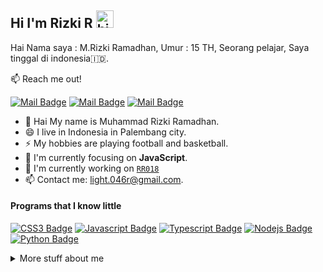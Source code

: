 ## Hi I'm Rizki R <img src="https://user-images.githubusercontent.com/1303154/88677602-1635ba80-d120-11ea-84d8-d263ba5fc3c0.gif" width="28px" alt="hi">

Hai Nama saya : M.Rizki Ramadhan, Umur : 15 TH, Seorang pelajar, Saya tinggal di indonesia🇮🇩.

:mailbox: Reach me out!

[![Mail Badge](https://img.shields.io/badge/-RR018-e74c3c?style=flat&labelColor=e74c3c&logo=youtube&logoColor=white)](https://youtube.com/channel/UCxV6HGfaKAojH029ZcD_WJg)  [![Mail Badge](https://img.shields.io/badge/-@s4mpah.story-e84393?style=flat&labelColor=e84393&logo=instagram&logoColor=white)](https://instagram.com/s4mpah.story) [![Mail Badge](https://img.shields.io/badge/-light.046r-c0392b?style=flat&labelColor=c0392b&logo=gmail&logoColor=white)](mailto:light.046r@gmail.com)

<!-- TODO: Add last video link -->


- 🤔 Hai My name is Muhammad Rizki Ramadhan.
- 😄 I live in Indonesia in Palembang city.
- ⚡ My hobbies are playing football and basketball.
- 👀 I'm currently focusing on **JavaScript**.
- 📝 I'm currently working on [`RR018`](https://rizkiramadhan4617.github.io) 
- 📫 Contact me: light.046r@gmail.com.

#### Programs that I know little

<!-- TODO: Make technologies links takes you to repositories -->

[![CSS3 Badge](https://img.shields.io/badge/-css3-black?style=for-the-badge&logo=css3)](#) [![Javascript Badge](https://img.shields.io/badge/-Javascript-black?style=for-the-badge&logo=javascript)](#) [![Typescript Badge](https://img.shields.io/badge/-Typescript-black?style=for-the-badge&logo=typescript)](#) [![Nodejs Badge](https://img.shields.io/badge/-Nodejs-black?style=for-the-badge&logo=node.js)](#) 
[![Python Badge](https://img.shields.io/badge/-Python-black?style=for-the-badge&logo=python)](#)

<details>
<summary>
  More stuff about me
</summary>

<br >

<p align="center">
<img src="https://k.top4top.io/p_2031ybvsw4.jpg" width="800" height="350"/>
</p>

#### Github Stats

![RR018 github stats](https://github-readme-stats.vercel.app/api?username=rizkiramadhan4617&count_private=true&theme=tokyonight&hide=contribs,prs)


  <img src="https://github-profile-trophy.vercel.app/?username=rizkiramadhan4617&theme=juicyfresh" /><a>
</p>

</details>

